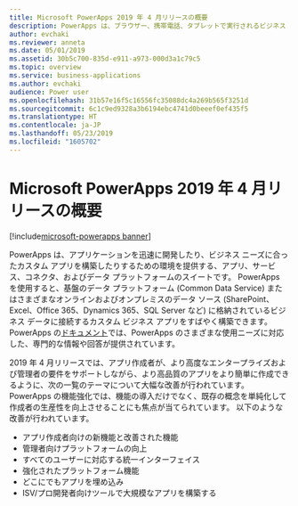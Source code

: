 ```yaml
---
title: Microsoft PowerApps 2019 年 4 月リリースの概要
description: PowerApps は、ブラウザー、携帯電話、タブレットで実行されるビジネス アプリを、コーディングなしで作成できるようにするサービスです。
author: evchaki
ms.reviewer: anneta
ms.date: 05/01/2019
ms.assetid: 30b5c700-835d-e911-a973-000d3a1c79c5
ms.topic: overview
ms.service: business-applications
ms.author: evchaki
audience: Power user
ms.openlocfilehash: 31b57e16f5c16556fc35088dc4a269b565f3251d
ms.sourcegitcommit: 6c1c9ed9328a3b6194ebc4741d0beeef0ef435f5
ms.translationtype: HT
ms.contentlocale: ja-JP
ms.lasthandoff: 05/23/2019
ms.locfileid: "1605702"
---
```

# <a name="overview-of-microsoft-powerapps-april-2019-release"></a>Microsoft PowerApps 2019 年 4 月リリースの概要
[!include[microsoft-powerapps banner](../includes/microsoft-powerapps.md)]

PowerApps は、アプリケーションを迅速に開発したり、ビジネス ニーズに合ったカスタム アプリを構築したりするための環境を提供する、アプリ、サービス、コネクタ、およびデータ プラットフォームのスイートです。 PowerApps を使用すると、基盤のデータ プラットフォーム (Common Data Service) またはさまざまなオンラインおよびオンプレミスのデータ ソース (SharePoint、Excel、Office 365、Dynamics 365、SQL Server など) に格納されているビジネス データに接続するカスタム ビジネス アプリをすばやく構築できます。 PowerApps の[ドキュメント](https://docs.microsoft.com/powerapps/)では、PowerApps のさまざまな使用ニーズに対応した、専門的な情報や回答が提供されています。

2019 年 4 月リリースでは、アプリ作成者が、より高度なエンタープライズおよび管理者の要件をサポートしながら、より高品質のアプリをより簡単に作成できるように、次の一覧のテーマについて大幅な改善が行われています。 PowerApps の機能強化では、機能の導入だけでなく、既存の概念を単純化して作成者の生産性を向上させることにも焦点が当てられています。 以下のような改善が行われています。

- アプリ作成者向けの新機能と改善された機能
- 管理者向けプラットフォームの向上
- すべてのユーザーに対応する統一インターフェイス
- 強化されたプラットフォーム機能
- どこにでもアプリを埋め込み
- ISV/プロ開発者向けツールで大規模なアプリを構築する
